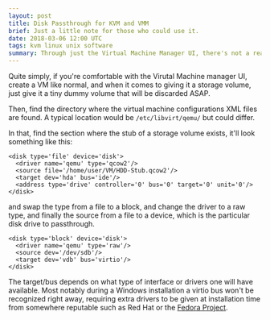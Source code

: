 ```yaml
---
layout: post
title: Disk Passthrough for KVM and VMM
brief: Just a little note for those who could use it.
date: 2018-03-06 12:00 UTC
tags: kvm linux unix software
summary: Through just the Virtual Machine Manager UI, there's not a real way to perform plain disk passthrough to a virtual machine. However, to perform a disk passthrough isn't all that hard with just a tweak to a file.
---
```


Quite simply, if you're comfortable with the Virutal Machine manager UI, create a VM like normal, and when it comes to giving it a storage volume, just give it a tiny dummy volume that will be discarded ASAP.

Then, find the directory where the virtual machine configurations XML files are found. A typical location would be `/etc/libvirt/qemu/` but could differ.

In that, find the section where the stub of a storage volume exists, it'll look something like this:
```
<disk type='file' device='disk'>
  <driver name='qemu' type='qcow2'/>
  <source file='/home/user/VM/HDD-Stub.qcow2'/>
  <target dev='hda' bus='ide'/>
  <address type='drive' controller='0' bus='0' target='0' unit='0'/>
</disk>
```

and swap the type from a file to a block, and change the driver to a raw type, and finally the source from a file to a device, which is the particular disk drive to passthrough.

```
<disk type='block' device='disk'>
  <driver name='qemu' type='raw'/>
  <source dev='/dev/sdb'/>
  <target dev='vdb' bus='virtio'/>
</disk>
```

The target/bus depends on what type of interface or drivers one will have available. Most notably during a Windows installation a virtio bus won't be recognized right away, requiring extra drivers to be given at installation time from somewhere reputable such as Red Hat or the [Fedora Project](https://docs.fedoraproject.org/quick-docs/en-US/creating-windows-virtual-machines-using-virtio-drivers.html).